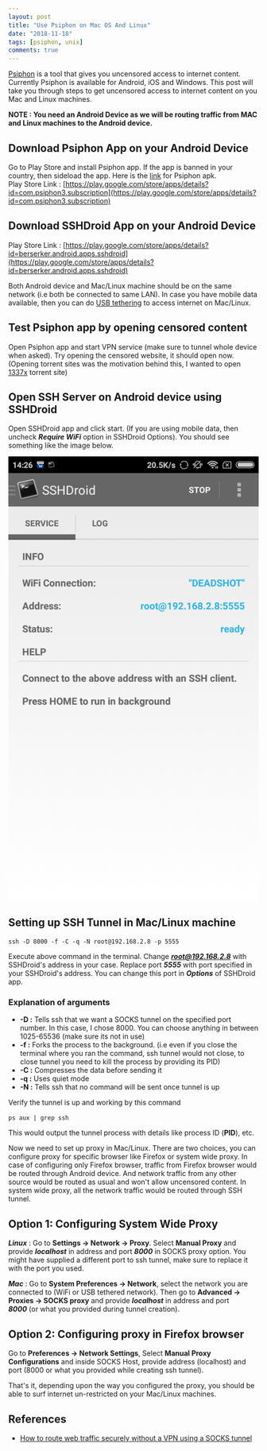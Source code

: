 ```yaml
---
layout: post
title: "Use Psiphon on Mac OS And Linux"
date: "2018-11-18"
tags: [psiphon, unix]
comments: true
---
```


[Psiphon](https://www.psiphon3.com/en/index.html) is a tool that gives you uncensored access to internet content. Currently Psiphon is available for Android, iOS and Windows. This post will take you through steps to get uncensored access to internet content on you Mac and Linux machines.

**NOTE : You need an Android Device as we will be routing traffic from MAC and Linux machines to the Android device.**

## **Download Psiphon App on your Android Device**  
Go to Play Store and install Psiphon app. If the app is banned in your country, then sideload the app. Here is the [link](https://www.psiphon3.com/PsiphonAndroid.apk) for Psiphon apk.  
Play Store Link : [https://play.google.com/store/apps/details?id=com.psiphon3.subscription](https://play.google.com/store/apps/details?id=com.psiphon3.subscription)

## **Download SSHDroid App on your Android Device**  
Play Store Link : [https://play.google.com/store/apps/details?id=berserker.android.apps.sshdroid](https://play.google.com/store/apps/details?id=berserker.android.apps.sshdroid)

Both Android device and Mac/Linux machine should be on the same network (i.e both be connected to same LAN). In case you have mobile data available, then you can do [USB tethering](https://www.dummies.com/consumer-electronics/smartphones/droid/how-to-tether-an-internet-connection-with-an-android-phone/) to access internet on Mac/Linux. 

## **Test Psiphon app by opening censored content**  
Open Psiphon app and start VPN service (make sure to tunnel whole device when asked). Try opening the censored website, it should open now. (Opening torrent sites was the motivation behind this, I wanted to open [1337x](https://1337x.to/trending) torrent site)

## **Open SSH Server on Android device using SSHDroid**  
Open SSHDroid app and click start. (If you are using mobile data, then uncheck **_Require WiFi_** option in SSHDroid Options). You should see something like the image below.

<img src="/assets/img/ssh_droid.png" alt="SSHDroid Screenshot from Redmi 3S Prime" style="display: block; margin-left: auto; margin-right: auto;"/>


## **Setting up SSH Tunnel in Mac/Linux machine**  

```shell
ssh -D 8000 -f -C -q -N root@192.168.2.8 -p 5555
```

Execute above command in the terminal. Change _**root@192.168.2.8**_ with SSHDroid's address in your case. Replace port **_5555_** with port specified in your SSHDroid's address. You can change this port in **_Options_** of SSHDroid app.  

### **Explanation of arguments**   
  
* **\-D :** Tells ssh that we want a SOCKS tunnel on the specified port number. In this case, I chose 8000. You can choose anything in between 1025-65536 (make sure its not in use)  
* **\-f :** Forks the process to the background. (i.e even if you close the terminal where you ran the command, ssh tunnel would not close, to close tunnel you need to kill the process by providing its PID)  
* **\-C :** Compresses the data before sending it  
* **\-q :** Uses quiet mode  
* **\-N :** Tells ssh that no command will be sent once tunnel is up

Verify the tunnel is up and working by this command  

```shell
ps aux | grep ssh
```  

This would output the tunnel process with details like process ID (**PID**), etc.

Now we need to set up proxy in Mac/Linux. There are two choices, you can configure proxy for specific browser like Firefox or system wide proxy. In case of configuring only Firefox browser, traffic from Firefox browser would be routed through Android device. And network traffic from any other source would be routed as usual and won't allow uncensored content. In system wide proxy, all the network traffic would be routed through SSH tunnel.  

## **Option 1: Configuring System Wide Proxy**  
  
**_Linux_** : Go to **Settings -> Network -> Proxy**. Select **Manual Proxy** and provide **_localhost_** in address and port _**8000**_ in SOCKS proxy option. You might have supplied a different port to ssh tunnel, make sure to replace it with the port you used.  
  
**_Mac_** : Go to **System Preferences -> Network**, select the network you are connected to (WiFi or USB tethered network). Then go to **Advanced -> Proxies -> SOCKS proxy** and provide **_localhost_** in address and port _**8000**_ (or what you provided during tunnel creation).

## **Option 2: Configuring proxy in Firefox browser**  
  
Go to **Preferences -> Network Settings**, Select **Manual Proxy Configurations** and inside SOCKS Host, provide address (localhost) and port (8000 or what you provided while creating ssh tunnel).

That's it, depending upon the way you configured the proxy, you should be able to surf internet un-restricted on your Mac/Linux machines.

## References

* [How to route web traffic securely without a VPN using a SOCKS tunnel](https://www.digitalocean.com/community/tutorials/how-to-route-web-traffic-securely-without-a-vpn-using-a-socks-tunnel)
